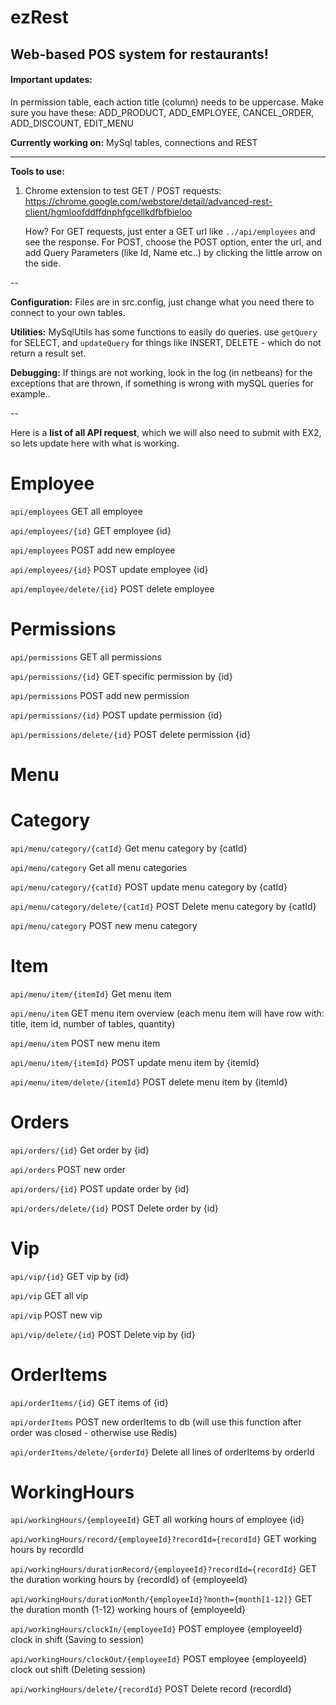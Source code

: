 # ezRest

Web-based POS system for restaurants!
----

#### Important updates:
In permission table, each action title (column) needs to be uppercase. Make sure you have these: ADD_PRODUCT, ADD_EMPLOYEE, CANCEL_ORDER, ADD_DISCOUNT, EDIT_MENU

<b>Currently working on:</b> MySql tables, connections and REST

----

<b>Tools to use:</b>

1. Chrome extension to test GET / POST requests: https://chrome.google.com/webstore/detail/advanced-rest-client/hgmloofddffdnphfgcellkdfbfbjeloo
  
    How? For GET requests, just enter a GET url like `../api/employees` and see the response.
    For POST, choose the POST option, enter the url, and add Query Parameters (like Id, Name etc..) by clicking the little arrow on the side.

--

<b>Configuration:</b> Files are in src.config, just change what you need there to connect to your own tables.

<b>Utilities:</b> MySqlUtils has some functions to easily do queries. use `getQuery` for SELECT, and `updateQuery` for things like INSERT, DELETE - which do not return a result set.

<b>Debugging:</b> If things are not working, look in the log (in netbeans) for the exceptions that are thrown, if something is wrong with mySQL queries for example..

--

Here is a <b>list of all API request</b>, which we will also need to submit with EX2, so lets update here with what is working.

# Employee

`api/employees` GET all employee

`api/employees/{id}` GET employee {id}

`api/employees` POST add new employee

`api/employees/{id}` POST update employee {id}

`api/employee/delete/{id}` POST delete employee 


# Permissions

`api/permissions` GET all permissions

`api/permissions/{id}` GET specific permission by {id}

`api/permissions` POST add new permission

`api/permissions/{id}` POST update permission {id}

`api/permissions/delete/{id}` POST delete permission {id}

# Menu

# Category

  `api/menu/category/{catId}` Get menu category by {catId}

  `api/menu/category` Get all menu categories

  `api/menu/category/{catId}` POST update menu category by {catId}

  `api/menu/category/delete/{catId}` POST Delete menu category by {catId}

  `api/menu/category` POST new menu category

# Item

  `api/menu/item/{itemId}` Get menu item

  `api/menu/item` GET menu item overview (each menu item will have row with: title, item id, number of tables, quantity)

  `api/menu/item` POST new menu item

  `api/menu/item/{itemId}` POST update menu item by {itemId}

  `api/menu/item/delete/{itemId}` POST delete menu item by {itemId}

# Orders

`api/orders/{id}` Get order by {id}

`api/orders` POST new order 

`api/orders/{id}` POST update order by {id}

`api/orders/delete/{id}` POST Delete order by {id}

# Vip

`api/vip/{id}` GET vip by {id}

`api/vip` GET all vip

`api/vip` POST new vip

`api/vip/delete/{id}` POST Delete vip by {id}

# OrderItems

`api/orderItems/{id}` GET items of {id}

`api/orderItems` POST new orderItems to db (will use this function after order was closed - otherwise use Redis)

`api/orderItems/delete/{orderId}` Delete all lines of orderItems by orderId

# WorkingHours

`api/workingHours/{employeeId}` GET all working hours of employee {id}

`api/workingHours/record/{employeeId}?recordId={recordId}` GET working hours by recordId

`api/workingHours/durationRecord/{employeeId}?recordId={recordId}` GET the duration working hours by {recordId} of {employeeId}

`api/workingHours/durationMonth/{employeeId}?month={month[1-12]}` GET the duration month {1-12} working hours of {employeeId}

`api/workingHours/clockIn/{employeeId}` POST employee {employeeId} clock in shift (Saving to session)

`api/workingHours/clockOut/{employeeId}` POST employee {employeeId} clock out shift (Deleting session)

`api/workingHours/delete/{recordId}` POST Delete record {recordId}
